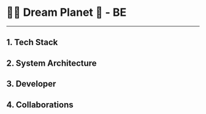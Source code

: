 # 👨‍🚀 Dream Planet 🚀 - BE
---

## 1. Tech Stack

## 2. System Architecture

## 3. Developer

## 4. Collaborations
